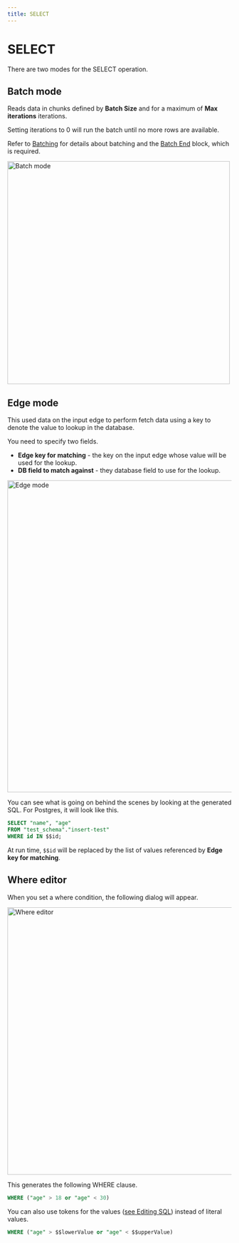 ```yaml
---
title: SELECT
---
```


# SELECT

There are two modes for the SELECT operation.

## Batch mode
Reads data in chunks defined by **Batch Size** and for a maximum of **Max iterations** iterations.

Setting iterations to 0 will run the batch until no more rows are available.

Refer to [Batching](/user-guide/batching/Batching) for details about batching and the [Batch End](/user-guide/block-types/core/Batch-End) block, which is required.

<img src="/img/flows/blocks/utility/SQL/sql-select-batch.png" alt="Batch mode" width="500" />


## Edge mode
This used data on the input edge to perform fetch data using a key to denote the value to lookup in the database.

You need to specify two fields.

- **Edge key for matching** - the key on the input edge whose value will be used for the lookup.
- **DB field to match against** - they database field to use for the lookup.

<img src="/img/flows/blocks/utility/SQL/sql-select-edge.png" alt="Edge mode" width="700" />

You can see what is going on behind the scenes by looking at the generated SQL. For Postgres, it will look like this.

```SQL
SELECT "name", "age"
FROM "test_schema"."insert-test"
WHERE id IN $$id;
```

At run time, `$$id` will be replaced by the list of values referenced by **Edge key for matching**.

## Where editor
When you set a where condition, the following dialog will appear.

<img src="/img/flows/blocks/utility/SQL/sql-where.png" alt="Where editor" width="600" />

This generates the following WHERE clause.

```SQL
WHERE ("age" > 18 or "age" < 30)
```
You can also use tokens for the values ([see Editing SQL](sql-editing)) instead of literal values.

```SQL
WHERE ("age" > $$lowerValue or "age" < $$upperValue)
```

